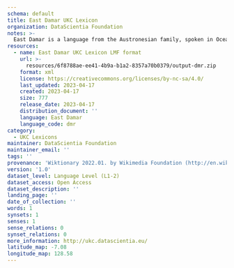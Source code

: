 ```yaml
---
schema: default
title: East Damar UKC Lexicon
organization: DataScientia Foundation
notes: >-
  East Damar is a language from the Austronesian family, spoken in Oceania. The UKC Lexicon of East Damar is represented as a lexico-semantic network. It consists of words, word senses, synsets, as well as sense-level and synset-level relationships.
resources:
  - name: East Damar UKC Lexicon LMF format
    url: >-
      resources/6f8788ae-ee41-4b9a-b1a2-8357a70b0379/output-dmr.zip
    format: xml
    license: https://creativecommons.org/licenses/by-nc-sa/4.0/
    last_updated: 2023-04-17
    created: 2023-04-17
    size: 777
    release_date: 2023-04-17
    distribution_document: ''
    language: East Damar
    language_code: dmr
category:
  - UKC Lexicons
maintainer: DataScientia Foundation
maintainer_email: ''
tags: ''
provenance: 'Wiktionary 2022.01. by Wikimedia Foundation (http://en.wiktionary.org); Princeton WordNet 2.1 by Princeton University (https://wordnet.princeton.edu)'
version: '1.0'
dataset_level: Language Level (L1-2)
dataset_access: Open Access
dataset_description: ''
landing_page: ''
date_of_collection: ''
words: 1
synsets: 1
senses: 1
sense_relations: 0
synset_relations: 0
more_information: http://ukc.datascientia.eu/
latitude_map: -7.08
longitude_map: 128.58
---
```

